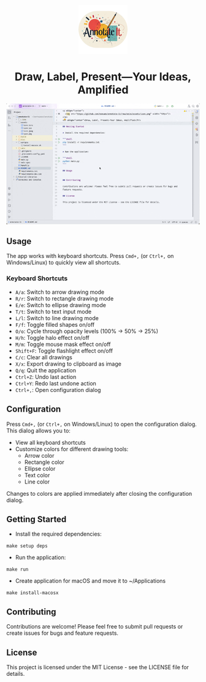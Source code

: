 <p style="text-align: center;">
  <img alt="Application Logo" src="https://github.com/namuan/annotate-it/raw/main/assets/icon.png" width="128px"/>
</p>
<h1 style="text-align: center;">Draw, Label, Present—Your Ideas, Amplified</h1>

![](assets/demo.gif)

## Usage

The app works with keyboard shortcuts.
Press `Cmd+,` (or `Ctrl+,` on Windows/Linux) to quickly view all shortcuts.

### Keyboard Shortcuts

- `A/a`: Switch to arrow drawing mode
- `R/r`: Switch to rectangle drawing mode
- `E/e`: Switch to ellipse drawing mode
- `T/t`: Switch to text input mode
- `L/l`: Switch to line drawing mode
- `F/f`: Toggle filled shapes on/off
- `O/o`: Cycle through opacity levels (100% → 50% → 25%)
- `H/h`: Toggle halo effect on/off
- `M/m`: Toggle mouse mask effect on/off
- `Shift+F`: Toggle flashlight effect on/off
- `C/c`: Clear all drawings
- `X/x`: Export drawing to clipboard as image
- `Q/q`: Quit the application
- `Ctrl+Z`: Undo last action
- `Ctrl+Y`: Redo last undone action
- `Ctrl+,`: Open configuration dialog

## Configuration

Press `Cmd+,` (or `Ctrl+,` on Windows/Linux) to open the configuration dialog. This dialog allows you to:

- View all keyboard shortcuts
- Customize colors for different drawing tools:
    - Arrow color
    - Rectangle color
    - Ellipse color
    - Text color
    - Line color

Changes to colors are applied immediately after closing the configuration dialog.

## Getting Started

* Install the required dependencies:

```shell
make setup deps
```

* Run the application:

```shell
make run
```

* Create application for macOS and move it to ~/Applications

```shell
make install-macosx
```

## Contributing

Contributions are welcome! Please feel free to submit pull requests or create issues for bugs and
feature requests.

## License

This project is licensed under the MIT License - see the LICENSE file for details.
